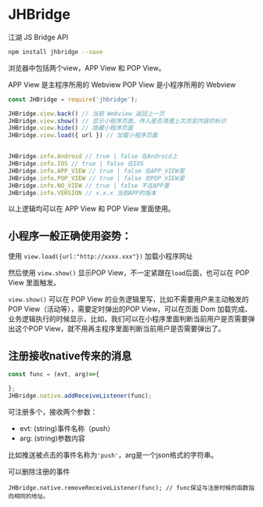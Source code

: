 # JHBridge
江湖 JS Bridge API

```bash
npm install jhbridge --save
```

浏览器中包括两个view，APP View 和 POP View。

APP View 是主程序所用的 Webview
POP View 是小程序所用的 Webview

```javascript
const JHBridge = require('jhbridge');

JHBridge.view.back() // 当前 Webview 返回上一页
JHBridge.view.show() // 显示小程序页面，传入是否清理上次浏览内容的标识
JHBridge.view.hide() // 隐藏小程序页面
JHBridge.view.load({ url }) // 加载小程序页面


JHBridge.info.Android // true | false 在Android上   
JHBridge.info.IOS // true | false 在IOS
JHBridge.info.APP_VIEW // true | false 在APP_VIEW里
JHBridge.info.POP_VIEW // true | false 在POP_VIEW里
JHBridge.info.NO_VIEW // true | false 不在APP里
JHBridge.info.VERSION // x.x.x 当前APP的版本

```
以上逻辑均可以在 APP View 和 POP View 里面使用。

## 小程序一般正确使用姿势：

使用 `view.load({url:"http://xxxx.xxx"})` 加载小程序网址

然后使用 `view.show()` 显示POP View，不一定紧跟在`load`后面，也可以在 POP View 里面触发。

`view.show()` 可以在 POP View 的业务逻辑里写，比如不需要用户来主动触发的POP View（活动等），需要定时弹出的POP View，可以在页面 Dom 加载完成、业务逻辑执行的时候显示，比如，我们可以在小程序里面判断当前用户是否需要弹出这个POP View，就不用再主程序里面判断当前用户是否需要弹出了。


## 注册接收native传来的消息

```javascript
const func = (evt, arg)=>{

};
JHBridge.native.addReceiveListener(func);
```

可注册多个，接收两个参数：
- evt: (string)事件名称（push）
- arg: (string)参数内容

比如推送被点击的事件名称为`'push'`，arg是一个json格式的字符串。


可以删除注册的事件
```
JHBridge.native.removeReceiveListener(func); // func保证与注册时候的函数指向相同的地址。
```